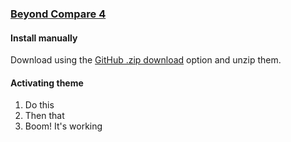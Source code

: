 ### [Beyond Compare 4](https://www.scootersoftware.com/download.php)

#### Install manually

Download using the [GitHub .zip download](https://github.com/dracula/template/archive/master.zip) option and unzip them.

#### Activating theme

1. Do this
2. Then that
3. Boom! It's working
